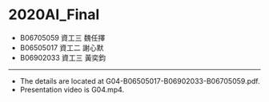 ﻿# 2020AI_Final
- B06705059 資工三 魏任擇
- B06505017 資工二 謝心默
- B06902033 資工三 黃奕鈞
--------------------------
- The details are located at G04-B06505017-B06902033-B06705059.pdf.
- Presentation video is G04.mp4.
